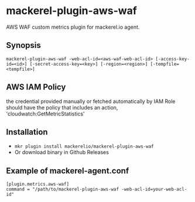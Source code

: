 mackerel-plugin-aws-waf
=======================

AWS WAF custom metrics plugin for mackerel.io agent.

## Synopsis

```shell
mackerel-plugin-aws-waf -web-acl-id=<aws-waf-web-acl-id> [-access-key-id=<id>] [-secret-access-key=<key>] [-region=<region>] [-tempfile=<tempfile>]
```

## AWS IAM Policy
the credential provided manually or fetched automatically by IAM Role should have the policy that includes an action, 'cloudwatch:GetMetricStatistics'

## Installation
- `mkr plugin install mackerelio/mackerel-plugin-aws-waf`
- Or download binary in Github Releases

## Example of mackerel-agent.conf

```
[plugin.metrics.aws-waf]
command = "/path/to/mackerel-plugin-aws-waf -web-acl-id=your-web-acl-id"
```
